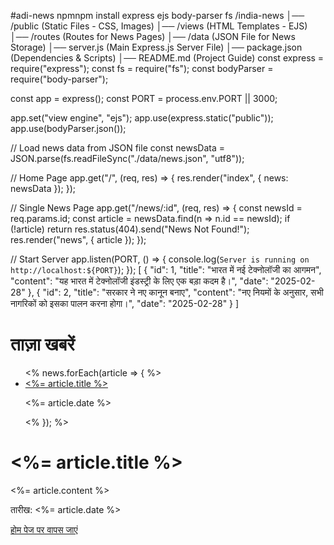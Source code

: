 #adi-news
npmnpm install express ejs body-parser fs
/india-news
│── /public             (Static Files - CSS, Images)
│── /views              (HTML Templates - EJS)
│── /routes             (Routes for News Pages)
│── /data               (JSON File for News Storage)
│── server.js           (Main Express.js Server File)
│── package.json        (Dependencies & Scripts)
│── README.md           (Project Guide)
const express = require("express");
const fs = require("fs");
const bodyParser = require("body-parser");

const app = express();
const PORT = process.env.PORT || 3000;

app.set("view engine", "ejs");
app.use(express.static("public"));
app.use(bodyParser.json());

// Load news data from JSON file
const newsData = JSON.parse(fs.readFileSync("./data/news.json", "utf8"));

// Home Page
app.get("/", (req, res) => {
    res.render("index", { news: newsData });
});

// Single News Page
app.get("/news/:id", (req, res) => {
    const newsId = req.params.id;
    const article = newsData.find(n => n.id == newsId);
    if (!article) return res.status(404).send("News Not Found!");
    res.render("news", { article });
});

// Start Server
app.listen(PORT, () => {
    console.log(`Server is running on http://localhost:${PORT}`);
});
[
    {
        "id": 1,
        "title": "भारत में नई टेक्नोलॉजी का आगमन",
        "content": "यह भारत में टेक्नोलॉजी इंडस्ट्री के लिए एक बड़ा कदम है।",
        "date": "2025-02-28"
    },
    {
        "id": 2,
        "title": "सरकार ने नए कानून बनाए",
        "content": "नए नियमों के अनुसार, सभी नागरिकों को इसका पालन करना होगा।",
        "date": "2025-02-28"
    }
]
<!DOCTYPE html>
<html lang="hi">
<head>
    <meta charset="UTF-8">
    <meta name="viewport" content="width=device-width, initial-scale=1.0">
    <title>India News</title>
    <link rel="stylesheet" href="/public/style.css">
</head>
<body>
    <h1>ताज़ा खबरें</h1>
    <ul>
        <% news.forEach(article => { %>
            <li>
                <a href="/news/<%= article.id %>"><%= article.title %></a>
                <p><%= article.date %></p>
            </li>
        <% }); %>
    </ul>
</body>
</html>
<!DOCTYPE html>
<html lang="hi">
<head>
    <meta charset="UTF-8">
    <meta name="viewport" content="width=device-width, initial-scale=1.0">
    <title><%= article.title %></title>
</head>
<body>
    <h1><%= article.title %></h1>
    <p><%= article.content %></p>
    <p>तारीख: <%= article.date %></p>
    <a href="/">होम पेज पर वापस जाएं</a>
</body>
</html>
